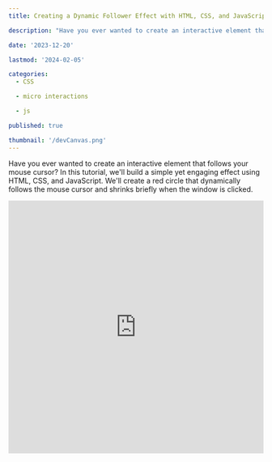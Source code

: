 ```yaml
---
title: Creating a Dynamic Follower Effect with HTML, CSS, and JavaScript

description: "Have you ever wanted to create an interactive element that follows your mouse cursor? In this tutorial, we'll build a simple yet engaging effect using HTML, CSS, and JavaScript. We'll create a red circle that dynamically follows the mouse cursor and shrinks briefly when the window is clicked."

date: '2023-12-20'

lastmod: '2024-02-05'

categories:
  - CSS

  - micro interactions

  - js

published: true

thumbnail: '/devCanvas.png'
---
```


Have you ever wanted to create an interactive element that follows your mouse cursor? In this tutorial, we'll build a simple yet engaging effect using HTML, CSS, and JavaScript. We'll create a red circle that dynamically follows the mouse cursor and shrinks briefly when the window is clicked.

<iframe
                title="embed"
                src="https://snippet-bice.vercel.app/play/mrvliY/embed"
                frameborder="0"
                height="500px"
                width="100%"
                loading="lazy"  
/>

### Step 1: Setting up the HTML Structure

Let's start by setting up our HTML structure. Create a `div` element with a unique ID that will represent our follower:

```html
<div id="follower"></div>
```

This empty `div` with the ID "follower" will be our element to manipulate with CSS and JavaScript.

### Step 2: Styling the Follower with CSS

Next, let's style our follower using CSS to give it the appearance and behavior we desire:

```css
#follower {
	width: 50px;
	height: 50px;
	background-color: red;
	position: absolute;
	border-radius: 50%;
	transition:
		top 0.1s ease,
		left 0.1s ease,
		transform 0.3s ease-out;
}
```

This CSS code specifies the `width`, `height`, `background-color`, `position`, `border-radius`, and `transition` properties for the "follower" div. It creates a red circle that smoothly transitions when its position or size changes.

### Step 3: Adding Interactivity with JavaScript

Now, let's make our follower element dynamically follow the mouse cursor and perform an action when the window is clicked:

```js
const follower = document.getElementById('follower');

document.addEventListener('mousemove', (e) => {
	const x = e.clientX;
	const y = e.clientY;

	follower.style.left = x + 'px';
	follower.style.top = y + 'px';
});

window.addEventListener('click', () => {
	follower.style.transform = 'scale(.1)';

	setTimeout(() => {
		follower.style.transform = 'scale(1)';
	}, 300);
});
```

This JavaScript code does the following:

- Retrieves the `follower` element using `getElementById`.
- Listens for the `mousemove` event on the document and updates the `left` and `top` CSS properties of the follower element to match the current mouse position.
- Listens for a `click` event on the window. Upon click, it shrinks the follower to 10% of its size using `transform: scale()` and then restores its original size after a short delay using `setTimeout`.

### Final Thoughts

And there you have it! By combining HTML, CSS, and JavaScript, we've created an engaging follower effect that responds to mouse movements and clicks. Feel free to customize the styles, transitions, or additional interactions to suit your project needs.

Experiment with different properties, timings, and effects to create unique and interactive elements on your webpage!

You can view the full code and demo here.

Happy coding! 🚀✨
